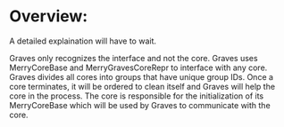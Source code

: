 # Overview:

A detailed explaination will have to wait.

Graves only recognizes the interface and not the core. Graves uses
MerryCoreBase and MerryGravesCoreRepr to interface with any core.
Graves divides all cores into groups that have unique group IDs.
Once a core terminates, it will be ordered to clean itself and
Graves will help the core in the process. The core is responsible
for the initialization of its MerryCoreBase which will be used
by Graves to communicate with the core. 

